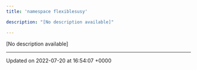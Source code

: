 ```yaml
---
title: 'namespace flexiblesusy'

description: "[No description available]"

---
```







[No description available]






-------------------------------

Updated on 2022-07-20 at 16:54:07 +0000